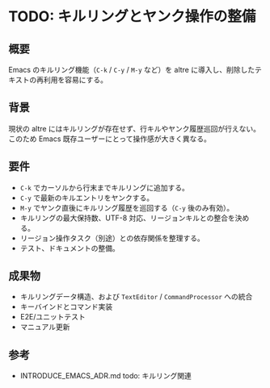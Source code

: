# TODO: キルリングとヤンク操作の整備

## 概要
Emacs のキルリング機能（`C-k` / `C-y` / `M-y` など）を altre に導入し、削除したテキストの再利用を容易にする。

## 背景
現状の altre にはキルリングが存在せず、行キルやヤンク履歴巡回が行えない。このため Emacs 既存ユーザーにとって操作感が大きく異なる。

## 要件
- `C-k` でカーソルから行末までキルリングに追加する。
- `C-y` で最新のキルエントリをヤンクする。
- `M-y` でヤンク直後にキルリング履歴を巡回する（`C-y` 後のみ有効）。
- キルリングの最大保持数、UTF-8 対応、リージョンキルとの整合を決める。
- リージョン操作タスク（別途）との依存関係を整理する。
- テスト、ドキュメントの整備。

## 成果物
- キルリングデータ構造、および `TextEditor` / `CommandProcessor` への統合
- キーバインドとコマンド実装
- E2E/ユニットテスト
- マニュアル更新

## 参考
- INTRODUCE_EMACS_ADR.md todo: キルリング関連
